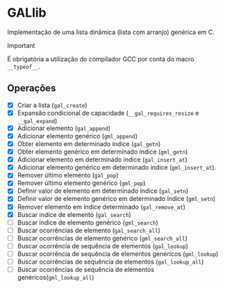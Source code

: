# GALlib

Implementação de uma lista dinâmica (lista com arranjo) genérica em C.

>[!IMPORTANT]
>É obrigatória a utilização do compilador GCC por conta do macro `__typeof__`.

## Operações

- [X] Criar a lista (`gal_create`)
- [X] Expansão condicional de capacidade (`__gal_requires_resize` e `__gal_expand`)
- [X] Adicionar elemento (`gal_append`)
- [X] Adicionar elemento genérico (`gml_append`)
- [X] Obter elemento em determinado índice (`gal_getn`)
- [X] Obter elemento genérico em determinado índice (`gml_getn`)
- [X] Adicionar elemento em determinado indice (`gal_insert_at`)
- [X] Adicionar elemento genérico em determinado indice (`gml_insert_at`).
- [X] Remover último elemento (`gal_pop`)
- [X] Remover último elemento genérico (`gml_pop`)
- [X] Definir valor de elemento em determinado índice (`gal_setn`)
- [X] Definir valor de elemento genérico em determinado índice (`gml_setn`)
- [X] Remover elemento em índice determinado (`gal_remove_at`)
- [X] Buscar indice de elemento (`gal_search`)
- [ ] Buscar indice de elemento genérico (`gml_search`)
- [ ] Buscar ocorrências de elemento (`gal_search_all`)
- [ ] Buscar ocorrências de elemento genérico (`gml_search_all`)
- [ ] Buscar ocorrência de sequência de elementos (`gal_lookup`)
- [ ] Buscar ocorrência de sequência de elementos genéricos (`gml_lookup`)
- [ ] Buscar ocorrências de sequência de elementos (`gal_lookup_all`)
- [ ] Buscar ocorrências de sequência de elementos genéricos(`gml_lookup_all`)
